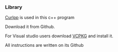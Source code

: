 
<h3><strong>Library</strong></h3>
<p><a href="http://www.curlpp.org/">Curlpp</a> is used in this c++ program</p>
<p>Download it from Github.</p>
<p>For Visual studio users download <a href="https://github.com/microsoft/vcpkg">VCPKG</a> and install it.</p>
<p>All instructions are written on its Github</p>
